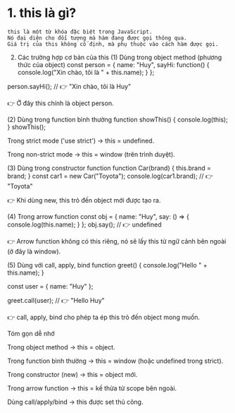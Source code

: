 # 1. this là gì?
    this là một từ khóa đặc biệt trong JavaScript.
    Nó đại diện cho đối tượng mà hàm đang được gọi thông qua.
    Giá trị của this không cố định, mà phụ thuộc vào cách hàm được gọi.

2. Các trường hợp cơ bản của this
(1) Dùng trong object method (phương thức của object)
const person = {
  name: "Huy",
  sayHi: function() {
    console.log("Xin chào, tôi là " + this.name);
  }
};

person.sayHi(); // 👉 "Xin chào, tôi là Huy"


👉 Ở đây this chính là object person.

(2) Dùng trong function bình thường
function showThis() {
  console.log(this);
}
showThis();


Trong strict mode ('use strict') → this = undefined.

Trong non-strict mode → this = window (trên trình duyệt).

(3) Dùng trong constructor function
function Car(brand) {
  this.brand = brand;
}
const car1 = new Car("Toyota");
console.log(car1.brand); // 👉 "Toyota"


👉 Khi dùng new, this trỏ đến object mới được tạo ra.

(4) Trong arrow function
const obj = {
  name: "Huy",
  say: () => {
    console.log(this.name);
  }
};
obj.say(); // 👉 undefined


👉 Arrow function không có this riêng, nó sẽ lấy this từ ngữ cảnh bên ngoài (ở đây là window).

(5) Dùng với call, apply, bind
function greet() {
  console.log("Hello " + this.name);
}

const user = { name: "Huy" };

greet.call(user); // 👉 "Hello Huy"


👉 call, apply, bind cho phép ta ép this trỏ đến object mong muốn.

Tóm gọn dễ nhớ

Trong object method → this = object.

Trong function bình thường → this = window (hoặc undefined trong strict).

Trong constructor (new) → this = object mới.

Trong arrow function → this = kế thừa từ scope bên ngoài.

Dùng call/apply/bind → this được set thủ công.